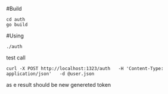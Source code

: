 #Build 

```
cd auth
go build
```

#Using
```
./auth
```

test call

```
curl -X POST http://localhost:1323/auth   -H 'Content-Type: application/json'   -d @user.json
```
as e result should be new genereted token  

